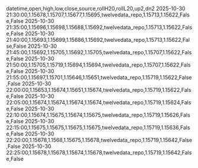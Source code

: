 datetime,open,high,low,close,source,rollH20,rollL20,up2,dn2
2025-10-30 21:30:00,1.15678,1.15707,1.15677,1.15695,twelvedata_repo,1.15713,1.15622,False,False
2025-10-30 21:35:00,1.15696,1.15698,1.15688,1.15692,twelvedata_repo,1.15713,1.15622,False,False
2025-10-30 21:40:00,1.15693,1.15699,1.15686,1.15692,twelvedata_repo,1.15713,1.15622,False,False
2025-10-30 21:45:00,1.15692,1.15705,1.15692,1.15705,twelvedata_repo,1.15707,1.15622,False,False
2025-10-30 21:50:00,1.15705,1.15719,1.15694,1.15694,twelvedata_repo,1.15707,1.15622,False,False
2025-10-30 21:55:00,1.15697,1.15701,1.15646,1.15651,twelvedata_repo,1.15719,1.15622,False,False
2025-10-30 22:00:00,1.15653,1.15674,1.15651,1.15674,twelvedata_repo,1.15719,1.15622,False,False
2025-10-30 22:05:00,1.15674,1.15674,1.15674,1.15674,twelvedata_repo,1.15719,1.15624,False,False
2025-10-30 22:10:00,1.15674,1.15675,1.15674,1.15675,twelvedata_repo,1.15719,1.15626,False,False
2025-10-30 22:15:00,1.15675,1.15675,1.15675,1.15675,twelvedata_repo,1.15719,1.15636,False,False
2025-10-30 22:20:00,1.15678,1.1568,1.15675,1.15678,twelvedata_repo,1.15719,1.15642,False,False
2025-10-30 22:25:00,1.15678,1.15678,1.15674,1.15678,twelvedata_repo,1.15719,1.15642,False,False
